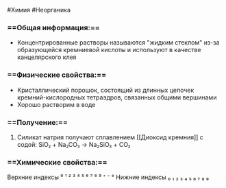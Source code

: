 #Химия #Неорганика 
### ==Общая информация:==
- Концентрированные растворы называются "жидким стеклом" из-за образующейся кремниевой кислоты и используют в качестве канцелярского клея
### ==Физические свойства:==
- Кристаллический порошок, состоящий из длинных цепочек кремний-кислородных тетраэдров, связанных общими вершинами
- Хорошо растворим в воде
### ==Получение:==
1. Силикат натрия получают сплавлением [[Диоксид кремния]] с содой:
					SiO₂ + Na₂CO₃ → Na₂SiO₃ + CO₂
### ==Химические свойства:==

Верхние индексы ⁰ ¹ ² ³ ⁴ ⁵ ⁶ ⁷ ⁸ ⁹ ⁺ ⁻ °
Нижние индексы ₀ ₁ ₂ ₃ ₄ ₅ ₆ ₇ ₈ ₉ 